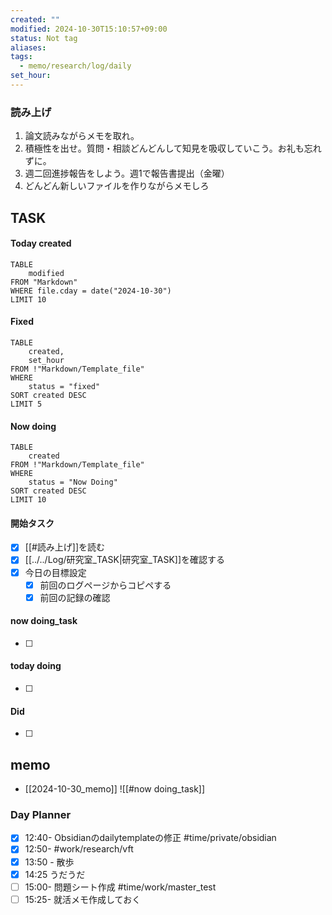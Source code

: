 ```yaml
---
created: ""
modified: 2024-10-30T15:10:57+09:00
status: Not tag
aliases: 
tags:
  - memo/research/log/daily
set_hour: 
---
```



### 読み上げ
1. 論文読みながらメモを取れ。
2. 積極性を出せ。質問・相談どんどんして知見を吸収していこう。お礼も忘れずに。
3. 週二回進捗報告をしよう。週1で報告書提出（金曜）
4. どんどん新しいファイルを作りながらメモしろ
## TASK
#### Today created
```dataview
TABLE
	modified
FROM "Markdown"
WHERE file.cday = date("2024-10-30")
LIMIT 10
```
#### Fixed
```dataview
TABLE
	created, 
	set_hour
FROM !"Markdown/Template_file"
WHERE
	status = "fixed"
SORT created DESC
LIMIT 5
```
#### Now doing
```dataview
TABLE
	created
FROM !"Markdown/Template_file"
WHERE
	status = "Now Doing"
SORT created DESC
LIMIT 10
```
#### 開始タスク
- [x] [[#読み上げ]]を読む
- [x] [[../../Log/研究室_TASK|研究室_TASK]]を確認する
- [x] 今日の目標設定
	- [x] 前回のログページからコピペする
	- [x] 前回の記録の確認
#### now doing_task
- [ ] 
#### today doing
- [ ] 
#### Did
- [ ] 
## memo
- [[2024-10-30_memo]]
![[#now doing_task]]
### Day Planner
- [x] 12:40- Obsidianのdailytemplateの修正 #time/private/obsidian
- [x] 12:50- #work/research/vft
- [x] 13:50 - 散歩
- [x] 14:25 うだうだ
- [ ] 15:00- 問題シート作成 #time/work/master_test 
- [ ] 15:25- 就活メモ作成しておく